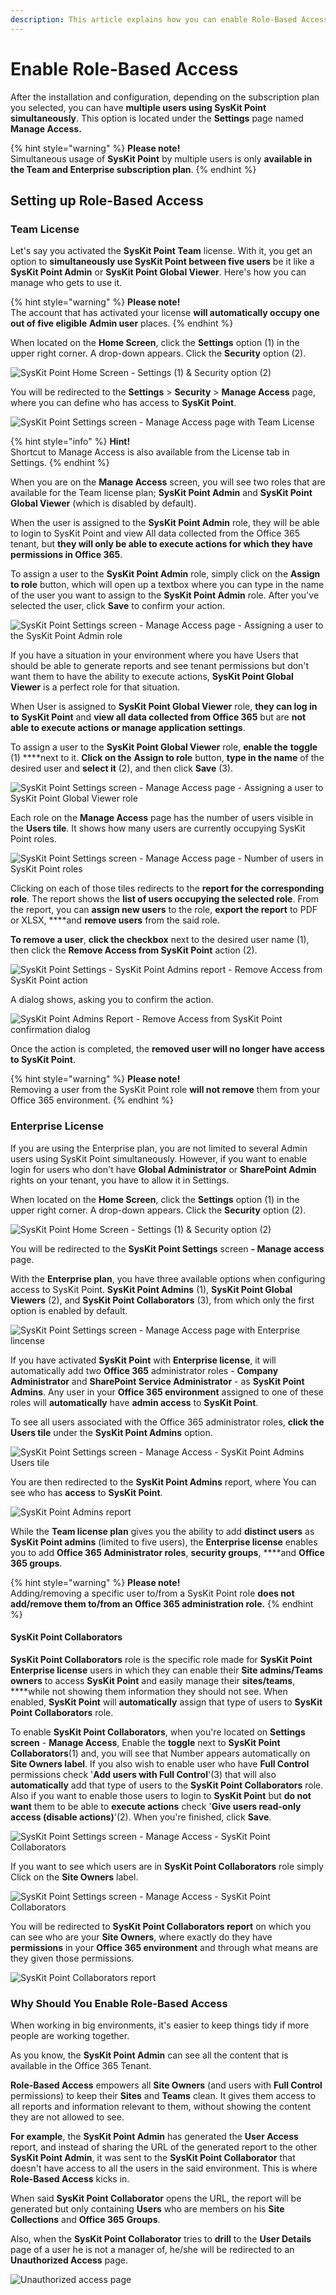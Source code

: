 ```yaml
---
description: This article explains how you can enable Role-Based Access in SysKit Point.
---
```


# Enable Role-Based Access

After the installation and configuration, depending on the subscription plan you selected, you can have **multiple users using SysKit Point simultaneously**. This option is located under the **Settings** page named **Manage Access.**

{% hint style="warning" %}
**Please note!**   
Simultaneous usage of **SysKit Point** by multiple users is only **available in the Team and Enterprise subscription plan**.
{% endhint %}

## Setting up Role-Based Access

### Team License

Let's say you activated the **SysKit Point Team** license. With it, you get an option to **simultaneously use SysKit Point between five users** be it like a **SysKit Point Admin** or **SysKit Point Global Viewer**. Here's how you can manage who gets to use it.

{% hint style="warning" %}
**Please note!**   
The account that has activated your license **will automatically occupy one out of five eligible** **Admin user** places.
{% endhint %}

When located on the **Home Screen**, click the **Settings** option \(1\) in the upper right corner. A drop-down appears. Click the **Security** option \(2\).

![SysKit Point Home Screen - Settings \(1\) &amp; Security option \(2\)](../.gitbook/assets/rbs-clanak-1%20%281%29.png)

You will be redirected to the **Settings** &gt; **Security** &gt; **Manage Access** page, where you can define who has access to **SysKit Point**.

![SysKit Point Settings screen - Manage Access page with Team License](../.gitbook/assets/rbs-clanak-2.png)

{% hint style="info" %}
**Hint!**  
Shortcut to Manage Access is also available from the License tab in Settings.
{% endhint %}

When you are on the **Manage Access** screen, you will see two roles that are available for the Team license plan; **SysKit Point Admin** and **SysKit Point Global Viewer** \(which is disabled by default\).

When the user is assigned to the **SysKit Point Admin** role, they will be able to login to SysKit Point and view All data collected from the Office 365 tenant, but **they will only be able to execute actions for which they have permissions in Office 365**.

To assign a user to the **SysKit Point Admin** role, simply click on the **Assign to role** button, which will open up a textbox where you can type in the name of the user you want to assign to the **SysKit Point Admin** role. After you've selected the user, click **Save** to confirm your action. 

![SysKit Point Settings screen - Manage Access page - Assigning a user to the SysKit Point Admin role](../.gitbook/assets/rbs-clanak-3%20%281%29.png)

If you have a situation in your environment where you have Users that should be able to generate reports and see tenant permissions but don't want them to have the ability to execute actions, **SysKit Point Global Viewer** is a perfect role for that situation. 

When User is assigned to **SysKit Point Global Viewer** role, **they can log in to** **SysKit Point** and **view all data collected from Office 365** but are **not able to execute actions or manage application settings**.

To assign a user to the **SysKit Point Global Viewer** role, **enable the** **toggle** \(1\) ****next to it. **Click on the** **Assign to role** button, **type in the name** of the desired user and **select it** \(2\), and then click **Save** \(3\).

![SysKit Point Settings screen - Manage Access page - Assigning a user to SysKit Point Global Viewer role](../.gitbook/assets/rbs-clanak-4.png)

Each role on the **Manage Access** page has the number of users visible in the **Users tile**. It shows how many users are currently occupying SysKit Point roles.

![SysKit Point Settings screen - Manage Access page - Number of users in SysKit Point roles](../.gitbook/assets/rbs-clanak-5.png)

Clicking on each of those tiles redirects to the **report for the corresponding role**. The report shows the **list of users occupying the selected role**. From the report, you can **assign new users** to the role, **export the report** to PDF or XLSX, ****and **remove users** from the said role.

**To remove a user**, **click the checkbox** next to the desired user name \(1\), then click the **Remove Access from SysKit Point** action \(2\).

![SysKit Point Settings - SysKit Point Admins report - Remove Access from SysKit Point action](../.gitbook/assets/rbs-clanak-6.png)

A dialog shows, asking you to confirm the action.

![SysKit Point Admins Report - Remove Access from SysKit Point confirmation dialog](../.gitbook/assets/rbs-clanak-7.png)

Once the action is completed, the **removed user will no longer have access to SysKit Point**.

{% hint style="warning" %}
**Please note!**   
Removing a user from the SysKit Point role **will not remove** them from your Office 365 environment.
{% endhint %}

### Enterprise License

If you are using the Enterprise plan, you are not limited to several Admin users using SysKit Point simultaneously. However, if you want to enable login for users who don't have **Global Administrator** or **SharePoint Admin** rights on your tenant, you have to allow it in Settings.

When located on the **Home Screen**, click the **Settings** option \(1\) in the upper right corner. A drop-down appears. Click the **Security** option \(2\).



![SysKit Point Home Screen - Settings \(1\) &amp; Security option \(2\)](../.gitbook/assets/rbs-clanak-1%20%281%29.png)



You will be redirected to the **SysKit Point Settings** screen **- Manage access** page. 

With the **Enterprise plan**, you have three available options when configuring access to SysKit Point. **SysKit Point Admins** \(1\), **SysKit Point Global Viewers** \(2\), and **SysKit Point Collaborators** \(3\), from which only the first option is enabled by default.

![SysKit Point Settings screen - Manage Access page with Enterprise lincense](../.gitbook/assets/rbs-clanak-8.png)

If you have activated **SysKit Point** with **Enterprise license**, it will automatically add two **Office 365** administrator roles - **Company Administrator** and **SharePoint Service Administrator** - as **SysKit Point Admins**. Any user in your **Office 365 environment** assigned to one of these roles will **automatically** have **admin access** to **SysKit Point**.

To see all users associated with the Office 365 administrator roles, **click the** **Users tile** under the **SysKit Point Admins** option.

![SysKit Point Settings screen - Manage Access - SysKit Point Admins Users tile](../.gitbook/assets/rbs-clanak-9%20%281%29.png)

You are then redirected to the **SysKit Point Admins** report, where You can see who has **access** to **SysKit Point**.

![SysKit Point Admins report](../.gitbook/assets/rbs-clanak-10.png)

While the **Team license plan** gives you the ability to add **distinct users** as **SysKit Point admins** \(limited to five users\), the **Enterprise license** enables you to add **Office 365 Administrator roles**, **security groups**, ****and **Office 365 groups**.

{% hint style="warning" %}
**Please note!**   
Adding/removing a specific user to/from a SysKit Point role **does not add/remove them to/from an Office 365 administration role.**
{% endhint %}

#### SysKit Point Collaborators

**SysKit Point Collaborators** role is the specific role made for **SysKit Point** **Enterprise license** users in which they can enable their **Site admins/Teams owners** to access **SysKit Point** and easily manage their **sites/teams**, ****while not showing them information they should not see. When enabled, **SysKit Point** will **automatically** assign that type of users to **SysKit Point Collaborators** role.

To enable **SysKit Point Collaborators**, when you're located on **Settings screen** - **Manage Access**, Enable the **toggle** next to **SysKit Point Collaborators**\(1\) and, you will see that Number appears automatically on **Site Owners label**. If you also wish to enable user who have **Full Control** permissions check '**Add users with Full Control**'\(3\) that will also **automatically** add that type of users to the **SysKit Point Collaborators** role. Also if you want to enable those users to login to **SysKit Point** but **do not want** them to be able to **execute actions** check '**Give users read-only access \(disable actions\)**'\(2\). When you're finished, click **Save**.

![SysKit Point Settings screen - Manage Access - SysKit Point Collaborators](../.gitbook/assets/rbs-clanak-11.png)

If you want to see which users are in **SysKit Point Collaborators** role simply Click on the **Site Owners** label.

![SysKit Point Settings screen - Manage Access - SysKit Point Collaborators ](../.gitbook/assets/rbs-clanak-12%20%281%29.png)

You will be redirected to **SysKit Point Collaborators report** on which you can see who are your **Site Owners**, where exactly do they have **permissions** in your **Office 365 environment** and through what means are they given those permissions.

![SysKit Point Collaborators report](../.gitbook/assets/rbs-clanak-13.png)

### Why Should You Enable Role-Based Access

When working in big environments, it's easier to keep things tidy if more people are working together.

As you know, the **SysKit Point Admin** can see all the content that is available in the Office 365 Tenant.

**Role-Based Access** empowers all **Site Owners** \(and users with **Full Control** permissions\) to keep their **Sites** and **Teams** clean. It gives them access to all reports and information relevant to them, without showing the content they are not allowed to see.

**For example**, the **SysKit Point Admin** has generated the **User Access** report, and instead of sharing the URL of the generated report to the other **SysKit Point Admin**, it was sent to the **SysKit Point Collaborator** that doesn't have access to all the users in the said environment. This is where **Role-Based Access** kicks in.

When said **SysKit Point Collaborator** opens the URL, the report will be generated but only containing **Users** who are members on his **Site Collections** and **Office 365** **Groups**.

Also, when the **SysKit Point Collaborator** tries to **drill** to the **User Details** page of a user he is not a manager of, he/she will be redirected to an **Unauthorized Access** page.

![Unauthorized access page](../.gitbook/assets/enable-role-based-access_unauthorized-access-screen.png)

